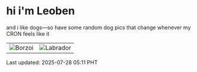 # hi i'm Leoben

and i like dogs—so have some random dog pics that change whenever my CRON feels like it

|  |  |
|--------|----------|
| ![Borzoi](https://random-dog-vercel.vercel.app/api/random-borzoi?v=1753650685) | ![Labrador](https://random-dog-vercel.vercel.app/api/random-labrador?v=1753650685) |

Last updated: 2025-07-28 05:11 PHT
